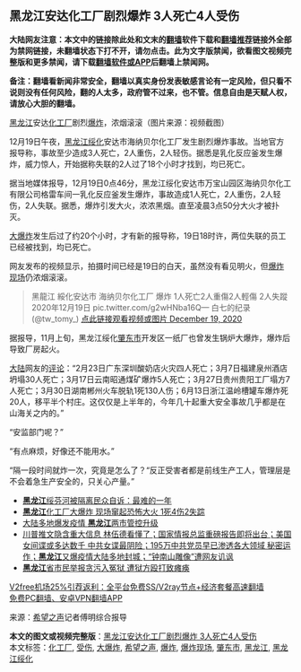  <h2>黑龙江安达化工厂剧烈爆炸 3人死亡4人受伤</h2> <p class="notice"><b>大陆网友注意：本文中的链接除此处和文末的<a href="https://github.com/bannedbook/fanqiang" >翻墙</a>软件下载和<a href="https://github.com/killgcd/justmysocks/blob/master/README.md">翻墙推荐</a>链接外全部为禁网链接，未翻墙状态下打不开，请勿点击。此为文字版禁闻，欲看图文视频完整版和更多禁闻，请下载<a href="https://github.com/bannedbook/fanqiang">翻墙软件或APP</a>后翻墙上禁闻网。</p><p>备注：翻墙看新闻非常安全，翻墙以真实身份发表敏感言论有一定风险，但只看不说则没有任何风险，翻的人太多，政府管不过来，也不管。信息自由是天赋人权，请放心大胆的翻墙。</b></p>  <div class="entry"> <p id="conimg"><a href="https://www.bannedbook.org/bnews/tag/%e9%bb%91%e9%be%99%e6%b1%9f/" class="st_tag internal_tag" rel="tag" title="标签 黑龙江 下的日志">黑龙江</a>安达<a href="https://www.bannedbook.org/bnews/tag/%E5%8C%96%E5%B7%A5%E5%8E%82/" class="st_tag internal_tag" rel="tag" title="标签 化工厂 下的日志">化工厂</a>剧烈<a href="https://www.bannedbook.org/bnews/tag/%e7%88%86%e7%82%b8/" class="st_tag internal_tag" rel="tag" title="标签 爆炸 下的日志">爆炸</a>，浓烟滚滚（图片来源：视频截图）</p> <p>12月19日午夜，<a href="https://www.bannedbook.org/bnews/tag/%E9%BB%91%E9%BE%99%E6%B1%9F%E7%BB%A5%E5%8C%96/" class="st_tag internal_tag" rel="tag" title="标签 黑龙江绥化 下的日志">黑龙江绥化</a>安达市海纳贝尔化工厂发生剧烈爆炸事故。当地官方报导称，事故至少造成3人死亡，2人重伤，2人轻伤。据悉是乳化反应釜发生爆炸，威力惊人，开始据称失联的2人过了18个小时才找到，均已死亡。</p> <p>据当地媒体报导，12月19日0点46分，黑龙江绥化安达市万宝山园区海纳贝尔化工有限公司格雷车间一乳化反应釜发生爆炸，事故造成1人死亡，2人重伤，2人轻伤，2人失联。据悉，爆炸引发大火，浓浓黑烟。直至凌晨3点50分大火才被扑灭。</p> <p><a href="https://www.bannedbook.org/bnews/tag/%e5%a4%a7%e7%88%86%e7%82%b8/" class="st_tag internal_tag" rel="tag" title="标签 大爆炸 下的日志">大爆炸</a>发生后过了约20个小时，才有新的报导称，19日18时许，两位失联的员工已经被找到，均已死亡。</p>  <p>网友发布的视频显示，拍摄时间已经是19日的白天，虽然没有看见明火，但<a href="https://www.bannedbook.org/bnews/tag/%E7%88%86%E7%82%B8%E7%8E%B0%E5%9C%BA/" class="st_tag internal_tag" rel="tag" title="标签 爆炸现场 下的日志">爆炸现场</a>仍浓烟滚滚。</p> <blockquote><p>黑龍江 綏化安达市 海纳贝尔化工厂 爆炸 1人死亡2人重傷2人輕傷 2人失蹤 2020年12月19日 pic.twitter.com/g2wHNba16Q— 白七的纪录 (@tw_tomy_) <a href="https://twitter.com/tw_tomy_/status/1340186720118087680?ref_src=twsrc%5Etfw">点此链接观看视频或图片 December 19, 2020</a></p></blockquote> <p>据报导，11月上旬，黑龙江绥化<a href="https://www.bannedbook.org/bnews/tag/%E8%82%87%E4%B8%9C%E5%B8%82/" class="st_tag internal_tag" rel="tag" title="标签 肇东市 下的日志">肇东市</a>开发区一纸厂也曾发生锅炉大爆炸，爆炸后导致厂房起火。</p> <p><span class='wp_keywordlink_affiliate'><a href="https://www.bannedbook.org/" title="大陆" target="_blank">大陆</a></span>网友的<span class='wp_keywordlink_affiliate'><a href="https://www.bannedbook.org/bnews/comments/" title="新闻评论" target="_blank">评论</a></span>：“2月23日广东深圳酸奶店火灾四人死亡；3月7日福建泉州酒店坍塌30人死亡；3月17日云南昭通煤矿爆炸5人死亡；3月27日贵州贵阳工厂塌方7人死亡；3月30日湖南郴州火车脱轨1死130人伤；6月13日浙江温岭槽罐车爆炸死20人，移平半个村庄。这仅仅是上半年的，今年几十起重大安全事故几乎都是在山海关之内的。”</p>  <p>“安监部门呢？”</p> <p>“有点麻烦，好像还不能用水。”</p> <p>“隔一段时间就炸一次，究竟是怎么了？“反正受害者都是前线生产工人，管理层是不会着急生产安全的，只关心产量。”</p> <ul class='op-related-articles' title='相关阅读'> <li><a href='https://www.bannedbook.org/bnews/cbnews/20201220/1451286.html' target='_blank'><b>黑龙江</b>绥芬河被隔离民众自诉：最难的一年</a></li> <li><a href='https://www.bannedbook.org/bnews/comments/20201220/1451221.html' target='_blank'><b>黑龙江</b>化工厂大爆炸 现场窜起恐怖大火 1死4伤2失踪</a></li> <li><a href='https://www.bannedbook.org/bnews/bannedvideo/20201214/1447668.html' target='_blank'>大陆多地爆发疫情 <b>黑龙江</b>两市管控升级</a></li> <li><a href='https://www.bannedbook.org/bnews/bannedvideo/20201214/1447599.html' target='_blank'>川普推文隐含重大信息 林伍德看懂了；国家情报总监重磅报告即将出台；美国女间谍或多达数千 中共女谍最阴险；195万中共党员早已渗透各大领域 秘密运作；<b>黑龙江</b>又爆疫情大陆多地封城；“钟南山雕像”遭网友讥讽</a></li> <li><a href='https://www.bannedbook.org/bnews/cbnews/20201214/1447590.html' target='_blank'><b>黑龙江</b>省市民举报贪污入冤狱 遭狱方殴打致瘫痪</a></li> </ul> <p class="texttj"> <a href="https://www.bannedbook.org/forum23/topic22702.html" target="_blank">V2free机场25%引荐返利：全平台免费SS/V2ray节点+经济套餐高速翻墙</a><br/> <a href="https://github.com/bannedbook/fanqiang/wiki/%E7%A6%81%E9%97%BB%E7%BD%91%E5%AE%89%E5%8D%93%E7%BF%BB%E5%A2%99%E6%96%B0%E9%97%BBAPP" target="_blank">免费PC翻墙、安卓VPN翻墙APP</a></p><p> 来源：<span class='wp_keywordlink_affiliate'><a href="https://www.soundofhope.org" title="希望之声" target="_blank">希望之声</a></span>记者傅明综合报导 </p> <a name='sharetosocial'></a>       <div><b>本文的图文或视频完整版</b>：<a href='https://www.bannedbook.org/bnews/cbnews/20201220/1451285.html'>黑龙江安达化工厂剧烈爆炸 3人死亡4人受伤</a></div>  </div><!--END ENTRY--> <div class="postfooter"> <div>本文标签：<a href="https://www.bannedbook.org/bnews/tag/%E5%8C%96%E5%B7%A5%E5%8E%82/" rel="tag">化工厂</a>, <a href="https://www.bannedbook.org/bnews/tag/%E5%8F%97%E4%BC%A4/" rel="tag">受伤</a>, <a href="https://www.bannedbook.org/bnews/tag/%e5%a4%a7%e7%88%86%e7%82%b8/" rel="tag">大爆炸</a>, <a href="https://www.bannedbook.org/bnews/tag/%e5%b8%8c%e6%9c%9b%e4%b9%8b%e5%a3%b0/" rel="tag">希望之声</a>, <a href="https://www.bannedbook.org/bnews/tag/%e7%88%86%e7%82%b8/" rel="tag">爆炸</a>, <a href="https://www.bannedbook.org/bnews/tag/%E7%88%86%E7%82%B8%E7%8E%B0%E5%9C%BA/" rel="tag">爆炸现场</a>, <a href="https://www.bannedbook.org/bnews/tag/%E8%82%87%E4%B8%9C%E5%B8%82/" rel="tag">肇东市</a>, <a href="https://www.bannedbook.org/bnews/tag/%e9%bb%91%e9%be%99%e6%b1%9f/" rel="tag">黑龙江</a>, <a href="https://www.bannedbook.org/bnews/tag/%E9%BB%91%E9%BE%99%E6%B1%9F%E7%BB%A5%E5%8C%96/" rel="tag">黑龙江绥化</a></div>  </div><!--END POSTFOOTER--> 
